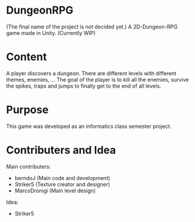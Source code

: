 # DungeonRPG
(The final name of the project is not decided yet.)
A 2D-Dungeon-RPG game made in Unity. (Currently WIP)

# Content
A player discovers a dungeon. There are different levels with different themes, enemies, ...
The goal of the player is to kill all the enemies, survive the spikes, traps and jumps to finally get to the end of all levels.

# Purpose
This game was developed as an informatics class semester project.

# Contributers and Idea
Main contributers:
- berndoJ (Main code and development)
- Striker5 (Texture creator and designer)
- MarcoDronigi (Main level design)

Idea:
- Striker5
